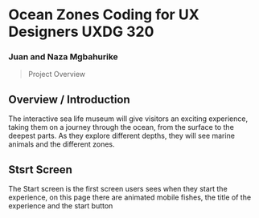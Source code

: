 # Ocean Zones Coding for UX Designers UXDG 320
### Juan and Naza Mgbahurike

> Project Overview

## Overview / Introduction 

The interactive sea life museum will give visitors an exciting experience, taking them on a journey through the ocean, from the surface to the deepest parts. As they explore different depths, they will see marine animals and the different zones.

## Stsrt Screen 

The Start screen is the first screen users sees when they start the experience, on this page there are animated mobile fishes, the title of the experience and the start button
